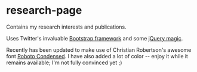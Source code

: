 research-page
=============

Contains my research interests and publications.

Uses Twitter's invaluable [Bootstrap framework][1] and some [jQuery magic][2].

Recently has been updated to make use of Christian Robertson's awesome font
[Roboto Condensed][3].  I have also added a lot of color -- enjoy it while it
remains available;  I'm not fully convinced yet ;)

[1]: http://twitter.github.com/bootstrap/
[2]: http://jquery.com/
[3]: http://www.google.com/fonts/specimen/Roboto+Condensed
